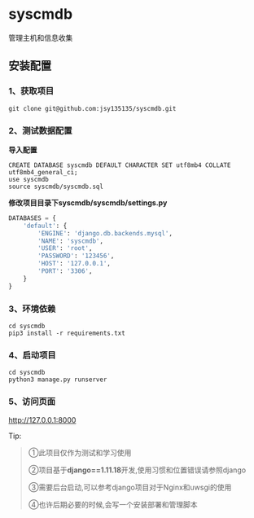# syscmdb
管理主机和信息收集
## 安装配置
### 1、获取项目
```git
git clone git@github.com:jsy135135/syscmdb.git
```
### 2、测试数据配置
**导入配置**
```mysql
CREATE DATABASE syscmdb DEFAULT CHARACTER SET utf8mb4 COLLATE utf8mb4_general_ci;
use syscmdb
source syscmdb/syscmdb.sql
```
**修改项目目录下syscmdb/syscmdb/settings.py**
```python
DATABASES = {
    'default': {
        'ENGINE': 'django.db.backends.mysql',
        'NAME': 'syscmdb',
        'USER': 'root',
        'PASSWORD': '123456',
        'HOST': '127.0.0.1',
        'PORT': '3306',
    }
}
```
### 3、环境依赖
```shell
cd syscmdb
pip3 install -r requirements.txt
```
### 4、启动项目
```shell
cd syscmdb
python3 manage.py runserver
```
### 5、访问页面
http://127.0.0.1:8000

Tip:
>①此项目仅作为测试和学习使用
>
>②项目基于**django==1.11.18**开发,使用习惯和位置错误请参照django
>
>③需要后台启动,可以参考django项目对于Nginx和uwsgi的使用
>
>④也许后期必要的时候,会写一个安装部署和管理脚本

